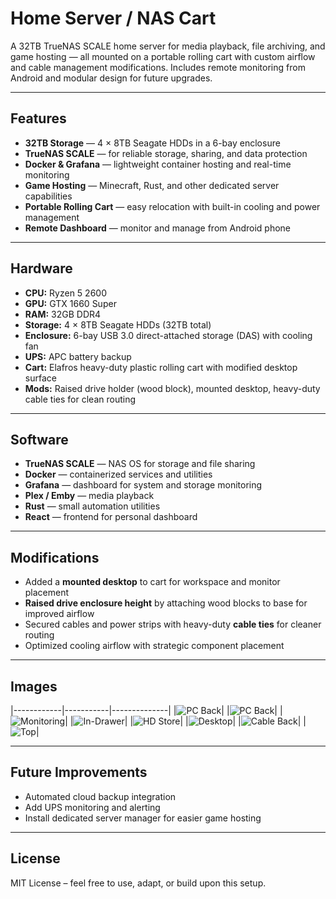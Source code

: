 # Home Server / NAS Cart

A 32TB TrueNAS SCALE home server for media playback, file archiving, and game hosting — all mounted on a portable rolling cart with custom airflow and cable management modifications. Includes remote monitoring from Android and modular design for future upgrades.

---

## Features
- **32TB Storage** — 4 × 8TB Seagate HDDs in a 6-bay enclosure
- **TrueNAS SCALE** — for reliable storage, sharing, and data protection
- **Docker & Grafana** — lightweight container hosting and real-time monitoring
- **Game Hosting** — Minecraft, Rust, and other dedicated server capabilities
- **Portable Rolling Cart** — easy relocation with built-in cooling and power management
- **Remote Dashboard** — monitor and manage from Android phone

---

## Hardware
- **CPU:** Ryzen 5 2600  
- **GPU:** GTX 1660 Super  
- **RAM:** 32GB DDR4  
- **Storage:** 4 × 8TB Seagate HDDs (32TB total)  
- **Enclosure:** 6-bay USB 3.0 direct-attached storage (DAS) with cooling fan  
- **UPS:** APC battery backup  
- **Cart:** Elafros heavy-duty plastic rolling cart with modified desktop surface  
- **Mods:** Raised drive holder (wood block), mounted desktop, heavy-duty cable ties for clean routing

---

## Software
- **TrueNAS SCALE** — NAS OS for storage and file sharing
- **Docker** — containerized services and utilities
- **Grafana** — dashboard for system and storage monitoring
- **Plex / Emby** — media playback
- **Rust** — small automation utilities
- **React** — frontend for personal dashboard

---

## Modifications
- Added a **mounted desktop** to cart for workspace and monitor placement
- **Raised drive enclosure height** by attaching wood blocks to base for improved airflow
- Secured cables and power strips with heavy-duty **cable ties** for cleaner routing
- Optimized cooling airflow with strategic component placement

---

## Images
|------------|-----------|--------------|
|![PC Back](https://github.com/user-attachments/assets/1032be6e-f000-4d00-b269-3444412fb2b2)|
|![PC Back](https://github.com/user-attachments/assets/1032be6e-f000-4d00-b269-3444412fb2b2)|
|![Monitoring](https://github.com/user-attachments/assets/5eadf46e-f2ba-4b77-94d6-3fb066d87902)|
|![In-Drawer](https://github.com/user-attachments/assets/b6091925-a290-450c-bbf5-9d1ebd95ce44)|
|![HD Store](https://github.com/user-attachments/assets/c7ff7e24-da37-44fe-8aad-4b4de6c0193a)|
|![Desktop](https://github.com/user-attachments/assets/02ed2826-8721-4b02-8cf8-830d8e8e128b)|
|![Cable Back](https://github.com/user-attachments/assets/447e7e8d-d5ab-4ee8-bcaf-6f02e8a9a131)|
|![Top](https://github.com/user-attachments/assets/97a3c2c8-f047-4171-9b95-e65341021817)|

---

## Future Improvements
- Automated cloud backup integration
- Add UPS monitoring and alerting
- Install dedicated server manager for easier game hosting

---

## License
MIT License – feel free to use, adapt, or build upon this setup.
